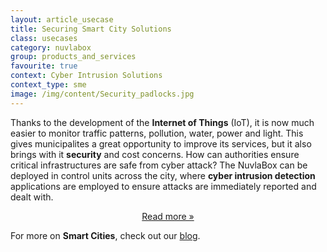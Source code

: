 ```yaml
---
layout: article_usecase
title: Securing Smart City Solutions
class: usecases
category: nuvlabox
group: products_and_services
favourite: true
context: Cyber Intrusion Solutions
context_type: sme
image: /img/content/Security_padlocks.jpg
---
```


Thanks to the development of the **Internet of Things** (IoT), it is now much easier to monitor traffic patterns, pollution, water, power and light. This gives municipalites a great opportunity to improve its services, but it also brings with it **security** and cost concerns. How can authorities ensure critical infrastructures are safe from cyber attack? The NuvlaBox can be deployed in control units across the city, where **cyber intrusion detection** applications are employed to ensure attacks are immediately reported and dealt with. 

<center>
  <p><a href="https://media.sixsq.com/hubfs/Marketing%20Materials/eGuides/eguides-Cyber-protection-for-critical-infrastructures.pdf" class="btn btn-primary btn-lg" role="button">Read more &raquo;</a></p>
</center>

For more on **Smart Cities**, check out our [blog](http://media.sixsq.com/blog/what-is-a-smart-city).
